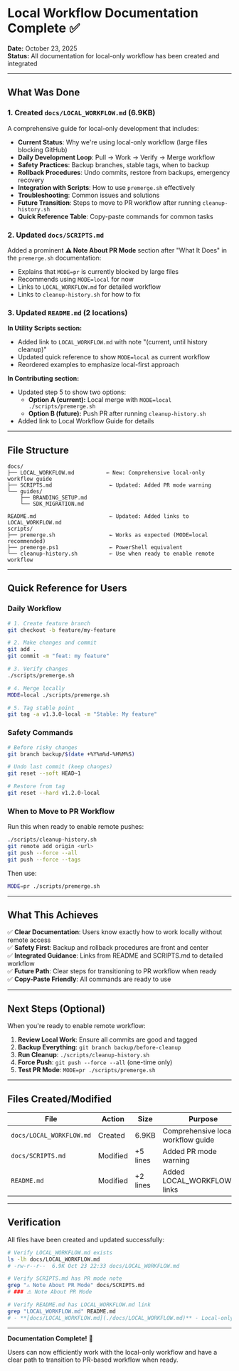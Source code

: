 # Local Workflow Documentation Complete ✅

**Date:** October 23, 2025  
**Status:** All documentation for local-only workflow has been created and integrated

---

## What Was Done

### 1. Created `docs/LOCAL_WORKFLOW.md` (6.9KB)

A comprehensive guide for local-only development that includes:

- **Current Status**: Why we're using local-only workflow (large files blocking GitHub)
- **Daily Development Loop**: Pull → Work → Verify → Merge workflow
- **Safety Practices**: Backup branches, stable tags, when to backup
- **Rollback Procedures**: Undo commits, restore from backups, emergency recovery
- **Integration with Scripts**: How to use `premerge.sh` effectively
- **Troubleshooting**: Common issues and solutions
- **Future Transition**: Steps to move to PR workflow after running `cleanup-history.sh`
- **Quick Reference Table**: Copy-paste commands for common tasks

### 2. Updated `docs/SCRIPTS.md`

Added a prominent **⚠️ Note About PR Mode** section after "What It Does" in the `premerge.sh` documentation:

- Explains that `MODE=pr` is currently blocked by large files
- Recommends using `MODE=local` for now
- Links to `LOCAL_WORKFLOW.md` for detailed workflow
- Links to `cleanup-history.sh` for how to fix

### 3. Updated `README.md` (2 locations)

**In Utility Scripts section:**
- Added link to `LOCAL_WORKFLOW.md` with note "(current, until history cleanup)"
- Updated quick reference to show `MODE=local` as current workflow
- Reordered examples to emphasize local-first approach

**In Contributing section:**
- Updated step 5 to show two options:
  - **Option A (current):** Local merge with `MODE=local ./scripts/premerge.sh`
  - **Option B (future):** Push PR after running `cleanup-history.sh`
- Added link to Local Workflow Guide for details

---

## File Structure

```
docs/
├── LOCAL_WORKFLOW.md          ← New: Comprehensive local-only workflow guide
├── SCRIPTS.md                  ← Updated: Added PR mode warning
└── guides/
    ├── BRANDING_SETUP.md
    └── SDK_MIGRATION.md

README.md                       ← Updated: Added links to LOCAL_WORKFLOW.md
scripts/
├── premerge.sh                 ← Works as expected (MODE=local recommended)
├── premerge.ps1                ← PowerShell equivalent
└── cleanup-history.sh          ← Use when ready to enable remote workflow
```

---

## Quick Reference for Users

### Daily Workflow

```bash
# 1. Create feature branch
git checkout -b feature/my-feature

# 2. Make changes and commit
git add .
git commit -m "feat: my feature"

# 3. Verify changes
./scripts/premerge.sh

# 4. Merge locally
MODE=local ./scripts/premerge.sh

# 5. Tag stable point
git tag -a v1.3.0-local -m "Stable: My feature"
```

### Safety Commands

```bash
# Before risky changes
git branch backup/$(date +%Y%m%d-%H%M%S)

# Undo last commit (keep changes)
git reset --soft HEAD~1

# Restore from tag
git reset --hard v1.2.0-local
```

### When to Move to PR Workflow

Run this when ready to enable remote pushes:

```bash
./scripts/cleanup-history.sh
git remote add origin <url>
git push --force --all
git push --force --tags
```

Then use:

```bash
MODE=pr ./scripts/premerge.sh
```

---

## What This Achieves

✅ **Clear Documentation**: Users know exactly how to work locally without remote access  
✅ **Safety First**: Backup and rollback procedures are front and center  
✅ **Integrated Guidance**: Links from README and SCRIPTS.md to detailed workflow  
✅ **Future Path**: Clear steps for transitioning to PR workflow when ready  
✅ **Copy-Paste Friendly**: All commands are ready to use  

---

## Next Steps (Optional)

When you're ready to enable remote workflow:

1. **Review Local Work**: Ensure all commits are good and tagged
2. **Backup Everything**: `git branch backup/before-cleanup`
3. **Run Cleanup**: `./scripts/cleanup-history.sh`
4. **Force Push**: `git push --force --all` (one-time only)
5. **Test PR Mode**: `MODE=pr ./scripts/premerge.sh`

---

## Files Created/Modified

| File | Action | Size | Purpose |
|------|--------|------|---------|
| `docs/LOCAL_WORKFLOW.md` | Created | 6.9KB | Comprehensive local workflow guide |
| `docs/SCRIPTS.md` | Modified | +5 lines | Added PR mode warning |
| `README.md` | Modified | +2 lines | Added LOCAL_WORKFLOW.md links |

---

## Verification

All files have been created and updated successfully:

```bash
# Verify LOCAL_WORKFLOW.md exists
ls -lh docs/LOCAL_WORKFLOW.md
# -rw-r--r--  6.9K Oct 23 22:33 docs/LOCAL_WORKFLOW.md

# Verify SCRIPTS.md has PR mode note
grep "⚠️ Note About PR Mode" docs/SCRIPTS.md
# ### ⚠️ Note About PR Mode

# Verify README.md has LOCAL_WORKFLOW.md link
grep "LOCAL_WORKFLOW.md" README.md
# - **[docs/LOCAL_WORKFLOW.md](./docs/LOCAL_WORKFLOW.md)** - Local-only development workflow
```

---

**Documentation Complete!** 🎉

Users can now efficiently work with the local-only workflow and have a clear path to transition to PR-based workflow when ready.

